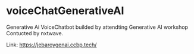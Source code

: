 # voiceChatGenerativeAI 

Generative Ai VoiceChatbot builded by attendting Generative AI workshop Contucted by nxtwave.

Link: https://jebaroygenai.ccbp.tech/
